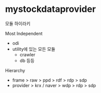 # mystockdataprovider

모듈 하이라키

Most Independent
  - odi
  - utility에 있는 모든 모듈
    - crawler
    - db 등등

Hierarchy
  - frame > raw > ppd > rdf > rdp > sdp
  - provider > krx / naver > wdp > rdp > sdp

